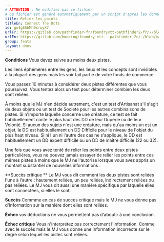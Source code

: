 ```yaml
---
# ATTENTION : Ne modifiez pas ce fichier
# Ce fichier est généré automatiquement par un script d'après les données du module Foundry VTT officiel et de sa traduction
title: Relier les points
titleEn: Connect The Dots
id: gwIgB6bMh0sruyX7
urlFr: https://gitlab.com/pathfinder-fr/foundryvtt-pathfinder2-fr/-/blob/master/data/feats/gwIgB6bMh0sruyX7.htm
urlEn: https://gitlab.com/hooking/foundry-vtt---pathfinder-2e/-/blob/master/packs/data/feats.db/connect-the-dots.json
group: feats
layout: dons
---
```

**Conditions** Vous devez suivre au moins deux pistes.

Les liens éphémères entre les gens, les lieux et les concepts sont invisibles à la plupart des gens mais les voir fait partie de  votre fonds de commerce.

Vous passez 10 minutes à considérer deux pistes différentes que vous poursuivez. Vous tentez alors un test pour déterminer combien les deux sont reliées.

À moins que le MJ n'en décide autrement, c'est un test d'Artisanat s'il s'agit de deux objets ou un test de Société pour les autres combinaisons de pistes. Si n'importe laquelle concerne une créature, ce test se fait habituellement conte le plus haut des DD de leur Duperie ou de leur Volonté. Si aucun des sujets n'est une créature, mais qu'au moins un est un objet, le DD est habituellement un DD Difficile pour le niveau de l'objet du plus haut niveau. Si ni l'un ni l'autre des cas ne s'applique, le DD est habituellement un DD expert difficile ou un DD de maître difficile (22 ou 32).

Une fois que vous avez tenté de relier les points entre deux pistes particulières, vous ne pouvez jamais essayer de relier les points entre ces mêmes pistes à moins que le MJ ne l'autorise lorsque vous avez appris un montant substantiel de nouvelles informations .

**Succès critique ** Le MJ vous dit comment les deux pistes sont reliées l'une à l'autre : hautement reliées, un peu reliées, indirectement reliées ou pas reliées. Le MJ vous dit aussi une manière spécifique par laquelle elles sont connectées, si elles le sont.

**Succès** Commme en cas de succès critique mais le MJ ne vous donne pas d'information sur la manière dont elles sont reliées.

**Échec** vos déductions ne vous permettent pas d'aboutir à une conclusion.

**Échec critique** Vous n'interprétez pas correctement l'information. Comme avec le succès mais le MJ vous donne une information incorrecte sur le degré selon lequel les pistes sont reliées.


